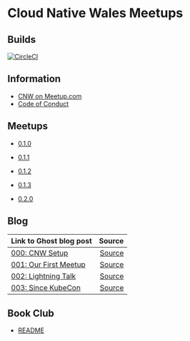 # Cloud Native Wales Meetups

## Builds

[![CircleCI](https://circleci.com/gh/CloudNativeWales/Meetups/tree/master.svg?style=svg)](https://circleci.com/gh/CloudNativeWales/Meetups/tree/master)

## Information

* [CNW on Meetup.com](https://www.meetup.com/Cloud-Native-Wales/)
* [Code of Conduct](CODEOFCONDUCT.md)

## Meetups

* [0.1.0](/Meetups/0.1.0.md)
* [0.1.1](/Meetups/0.1.1.md)
* [0.1.2](/Meetups/0.1.2.md)
* [0.1.3](/Meetups/0.1.3.md)

* [0.2.0](/Meetups/0.2.0.md)

## Blog

| Link to Ghost blog post  | Source  |
|:------------- | -----:  |
| [000: CNW Setup](https://blog.cloudnativewales.io/000_cnwsetup/)               |  [Source](/Blog/000_CNWSETUP.md)       |
| [001: Our First Meetup](https://blog.cloudnativewales.io/001_ourfirstmeetup/)  |  [Source](/Blog/001_OURFIRSTMEETUP.md) |
| [002: Lightning Talk](https://blog.cloudnativewales.io/002_lightningtalk/)     |  [Source](/Blog/002_LIGHTNINGTALK.md)  |
| [003: Since KubeCon](https://blog.cloudnativewales.io/003_sincekubecon/)       |  [Source](/Blog/003_SINCEKUBECON.md)   |

## Book Club

* [README](/BookClub/README.md)
